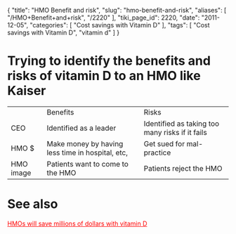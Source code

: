 {
    "title": "HMO Benefit and risk",
    "slug": "hmo-benefit-and-risk",
    "aliases": [
        "/HMO+Benefit+and+risk",
        "/2220"
    ],
    "tiki_page_id": 2220,
    "date": "2011-12-05",
    "categories": [
        "Cost savings with Vitamin D"
    ],
    "tags": [
        "Cost savings with Vitamin D",
        "vitamin d"
    ]
}


# Trying to identify the benefits and risks of vitamin D to an HMO like Kaiser

| | | |
| --- | --- | --- |
|  | Benefits | Risks |
| CEO | Identified as a leader | Identified as taking too many risks if it fails |
| HMO $ | Make money by having less time in hospital, etc, | Get sued for mal-practice |
| HMO image | Patients want to come to the HMO | Patients reject the HMO |

# See also

<a href="/posts/hmos-will-save-millions-of-dollars-with-vitamin-d" style="color: red; text-decoration: underline;" title="This link has an unknown page_id: 629">HMOs will save millions of dollars with vitamin D</a>